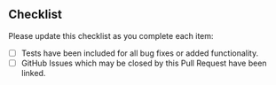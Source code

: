 ## Checklist

Please update this checklist as you complete each item:

- [ ] Tests have been included for all bug fixes or added functionality.
- [ ] GitHub Issues which may be closed by this Pull Request have been linked.
